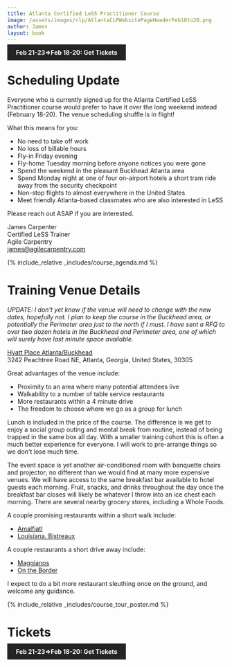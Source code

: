 ```yaml
---
title: Atlanta Certified LeSS Practitioner Course
image: /assets/images/clp/AtlantaCLPWebsitePageHeaderFeb18to20.png
author: James
layout: book
---
```


<a class="wx-button" href="https://agilecarpentry.ticketspice.com/atlanta-metro-certified-less-practitioner-workshop-2023-q1" style="background:rgba(36,36,36,1);color:white;padding:10px 20px;text-decoration:none;font-weight:bold;" target="_blank">Feb 21-23=>Feb 18-20: Get Tickets</a>

# Scheduling Update

Everyone who is currently signed up for the Atlanta Certified LeSS Practitioner course would prefer to have it over the long weekend instead (February 18-20). The venue scheduling shuffle is in flight!

What this means for you:
* No need to take off work
* No loss of billable hours
* Fly-in Friday evening
* Fly-home Tuesday morning before anyone notices you were gone
* Spend the weekend in the pleasant Buckhead Atlanta area
* Spend Monday night at one of four on-airport hotels a short tram ride away from the security checkpoint
* Non-stop flights to almost everywhere in the United States
* Meet friendly Atlanta-based classmates who are also interested in LeSS

Please reach out ASAP if you are interested.

James Carpenter  
Certified LeSS Trainer  
Agile Carpentry  
[james@agilecarpentry.com](mailto:james@agilecarpentry.com)   

{% include_relative _includes/course_agenda.md %}



# Training Venue Details

*UPDATE: I don't yet know if the venue will need to change with the new dates, hopefully not. I plan to keep the course in the Buckhead area, or potentially the Perimeter area just to the north if I must. I have sent a RFQ to over two dozen hotels in the Buckhead and Perimeter area, one of which will surely have last minute space available.*

[Hyatt Place Atlanta/Buckhead](https://www.hyatt.com/en-US/hotel/georgia/hyatt-place-atlanta-buckhead/atlzb)  
3242 Peachtree Road NE, Atlanta, Georgia, United States, 30305  

Great advantages of the venue include:
* Proximity to an area where many potential attendees live
* Walkability to a number of table service restaurants
* More restaurants within a 4 minute drive
* The freedom to choose where we go as a group for lunch

Lunch is included in the price of the course. The difference is we get to enjoy a social group outing and mental break from routine, instead of being trapped in the same box all day. With a smaller training cohort this is often a much better experience for everyone. I will work to pre-arrange things so we don't lose much time.

The event space is yet another air-conditioned room with banquette chairs and projector; no different than we would find at many more expensive venues. We will have access to the same breakfast bar available to hotel guests each morning. Fruit, snacks, and drinks throughout the day once the breakfast bar closes will likely be whatever I throw into an ice chest each morning. There are several nearby grocery stores, including a Whole Foods.


A couple promising restaurants within a short walk include:
* [Amalfiatl](https://www.amalfiatl.com/)
* [Louisiana. Bistreaux](https://www.louisianabistreaux.com/)

A couple restaurants a short drive away include:
* [Maggianos](https://www.maggianos.com/menus/3368-peachtree-rd./lunch/)
* [On the Border](https://www.ontheborder.com/locations/buckhead/)

I expect to do a bit more restaurant sleuthing once on the ground, and welcome any guidance.

{% include_relative _includes/course_tour_poster.md %}

# Tickets

<a class="wx-button" href="https://agilecarpentry.ticketspice.com/atlanta-metro-certified-less-practitioner-workshop-2023-q1" style="background:rgba(36,36,36,1);color:white;padding:10px 20px;text-decoration:none;font-weight:bold;" target="_blank">Feb 21-23=>Feb 18-20: Get Tickets</a>



